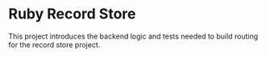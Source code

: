 # Ruby Record Store

This project introduces the backend logic and tests needed to build routing for the record store project.
